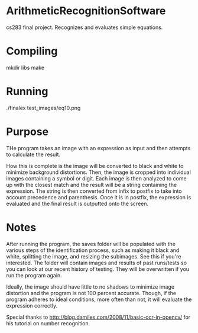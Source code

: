 ArithmeticRecognitionSoftware
=============================

cs283 final project. Recognizes and evaluates simple equations.


Compiling
=============================

mkdir libs
make


Running
=============================

./finalex test_images/eq10.png

Purpose
=============================

THe program takes an image with an expression as input and then attempts to 
calculate the result.

How this is complete is the image will be converted to black and white to minimize
background distortions. Then, the image is cropped into individual images containing
a symbol or digit. Each image is then analyzed to come up with the closest match and
the result will be a string containing the expression. The string is then converted
from infix to postfix to take into account precedence and parenthesis. Once it is 
in postfix, the expression is evaluated and the final result is outputted onto the screen.


Notes
=============================

After running the program, the saves folder will be populated with the
various steps of the identification process, such as making it black and
white, splitting the image, and resizing the subimages. See this if you're
interested. The folder will contain images and results of past runs/tests
so you can look at our recent history of testing. They will be overwritten
if you run the program again. 


Ideally, the image should have little to no shadows to minimize image distortion
and the program is not 100 percent accurate. Though, if the program adheres to
ideal conditions, more often than not, it will evaluate the expression correctly. 

Special thanks to http://blog.damiles.com/2008/11/basic-ocr-in-opencv/ for his tutorial
on number recognition.

